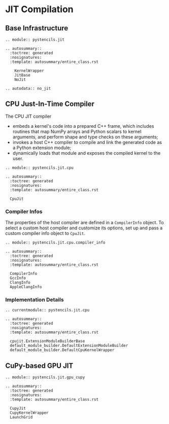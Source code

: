# JIT Compilation

## Base Infrastructure

```{eval-rst}
.. module:: pystencils.jit

.. autosummary::
  :toctree: generated
  :nosignatures:
  :template: autosummary/entire_class.rst

    KernelWrapper
    JitBase
    NoJit

.. autodata:: no_jit
```

## CPU Just-In-Time Compiler

The CPU JIT compiler 
- embeds a kernel's code into a prepared C++ frame, which includes routines
  that map NumPy arrays and Python scalars to kernel arguments,
  and perform shape and type checks on these arguments;
- invokes a host C++ compiler to compile and link the generated code as a
  Python extension module;
- dynamically loads that module and exposes the compiled kernel to the user.

```{eval-rst}
.. module:: pystencils.jit.cpu

.. autosummary::
  :toctree: generated
  :nosignatures:
  :template: autosummary/entire_class.rst

  CpuJit
```

### Compiler Infos

The properties of the host compiler are defined in a `CompilerInfo` object.
To select a custom host compiler and customize its options, set up and pass
a custom compiler info object to `CpuJit`.

```{eval-rst}
.. module:: pystencils.jit.cpu.compiler_info

.. autosummary::
  :toctree: generated
  :nosignatures:
  :template: autosummary/entire_class.rst

  CompilerInfo
  GccInfo
  ClangInfo
  AppleClangInfo
```

### Implementation Details

```{eval-rst}
.. currentmodule:: pystencils.jit.cpu

.. autosummary::
  :toctree: generated
  :nosignatures:
  :template: autosummary/entire_class.rst

  cpujit.ExtensionModuleBuilderBase
  default_module_builder.DefaultExtensionModuleBuilder
  default_module_builder.DefaultCpuKernelWrapper
```

## CuPy-based GPU JIT

```{eval-rst}
.. module:: pystencils.jit.gpu_cupy

.. autosummary::
  :toctree: generated
  :nosignatures:
  :template: autosummary/entire_class.rst

  CupyJit
  CupyKernelWrapper
  LaunchGrid
```

